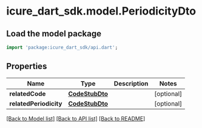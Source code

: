 # icure_dart_sdk.model.PeriodicityDto

## Load the model package
```dart
import 'package:icure_dart_sdk/api.dart';
```

## Properties
Name | Type | Description | Notes
------------ | ------------- | ------------- | -------------
**relatedCode** | [**CodeStubDto**](CodeStubDto.md) |  | [optional] 
**relatedPeriodicity** | [**CodeStubDto**](CodeStubDto.md) |  | [optional] 

[[Back to Model list]](../README.md#documentation-for-models) [[Back to API list]](../README.md#documentation-for-api-endpoints) [[Back to README]](../README.md)


